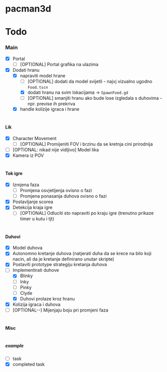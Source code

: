 # pacman3d

# Todo
### Main
- [x] Portal
  - [ ] [OPTIONAL] Portal grafika na ulazima
- [x] Dodati hranu
  - [x] napraviti model hrane
    - [ ] [OPTIONAL] dodati da model svijetli - najvj vizualno ugodno `Food.tscn`
    - [x] dodati hranu na svim lokacijama -> `SpawnFood.gd`
    - [ ] [OPTIONAL] smanjiti hranu ako bude lose izgledala s duhovima - npr. previse ih prekriva
  - [x] handle kolizije igraca i hrane
#
#### Lik
- [x] Character Movement
  - [ ] [OPTIONAL] Promijeniti FOV i brzinu da se kretnja cini prirodnija
- [ ] [OPTIONAL: nikad nije vidljivo] Model lika
- [x] Kamera iz POV
#
#### Tok igre
- [x] Izmjena faza
  - [ ] Promjena osvjetljenja ovisno o fazi
  - [ ] Promjena ponasanja duhova ovisno o fazi
- [x] Postavljanje scorea
- [x] Detekcija kraja igre
  - [ ] [OPTIONAL] Odluciti sto napraviti po kraju igre (trenutno prikaze timer u kutu i tjt)
#
#### Duhovi
- [x] Model duhova
- [x] Autonomno kretanje duhova (natjerati duha da se krece na bilo koji nacin, ali da je kretanje definirano unutar skripte)
- [x] Postaviti prototype strategiju kretanja duhova 
- [ ] Implementirati duhove
  - [x] Blinky
  - [ ] Inky
  - [ ] Pinky
  - [ ] Clyde
  - [x] Duhovi prolaze kroz hranu
- [x] Kolizija igraca i duhova
- [ ] [OPTIONAL--] Mijenjaju boju pri promjeni faza
#

#### Misc

#

##### example
- [ ] task
- [x] completed task
